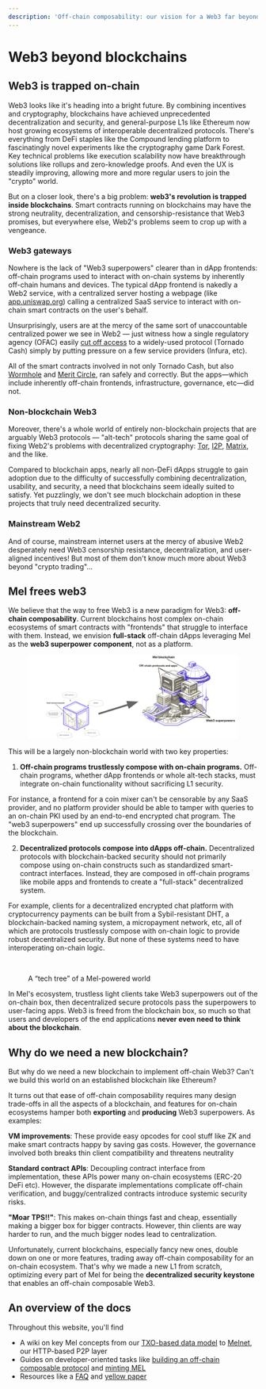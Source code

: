 ```yaml
---
description: 'Off-chain composability: our vision for a Web3 far beyond blockchains'
---
```


# Web3 beyond blockchains

## Web3 is trapped on-chain

Web3 looks like it's heading into a bright future. By combining incentives and cryptography, blockchains have achieved unprecedented decentralization and security, and general-purpose L1s like Ethereum now host growing ecosystems of interoperable decentralized protocols. There's everything from DeFi staples like the Compound lending platform to fascinatingly novel experiments like the cryptography game Dark Forest. Key technical problems like execution scalability now have breakthrough solutions like rollups and zero-knowledge proofs. And even the UX is steadily improving, allowing more and more regular users to join the "crypto" world.

But on a closer look, there's a big problem: **web3's revolution is trapped inside blockchains**. Smart contracts running on blockchains may have the strong neutrality, decentralization, and censorship-resistance that Web3 promises, but everywhere else, Web2's problems seem to crop up with a vengeance.

### Web3 gateways

Nowhere is the lack of "Web3 superpowers" clearer than in dApp frontends: off-chain programs used to interact with on-chain systems by inherently off-chain humans and devices. The typical dApp frontend is nakedly a Web2 service, with a centralized server hosting a webpage (like [app.uniswap.org](https://app.u)) calling a centralized SaaS service to interact with on-chain smart contracts on the user's behalf.&#x20;

Unsurprisingly, users are at the mercy of the same sort of unaccountable centralized power we see in Web2 — just witness how a single regulatory agency (OFAC) easily [cut off access](https://cointelegraph.com/news/alchemy-and-infura-block-access-to-tornado-cash-as-vitalik-buterin-weighs-in-on-debate) to a widely-used protocol (Tornado Cash) simply by putting pressure on a few service providers (Infura, etc).

All of the smart contracts involved in not only Tornado Cash, but also [Wormhole](https://www.coindesk.com/tech/2022/02/02/blockchain-bridge-wormhole-suffers-possible-exploit-worth-over-250m/) and [Merit Circle](https://www.coindesk.com/business/2022/06/14/gaming-dao-merit-circle-ygg-terminate-relationship/), ran safely and correctly. But the apps—which include inherently off-chain frontends, infrastructure,  governance, etc—did not.

### Non-blockchain Web3

Moreover, there's a whole world of entirely non-blockchain projects that are arguably Web3 protocols — "alt-tech" protocols sharing the same goal of fixing Web2's problems with decentralized cryptography: [Tor](https://www.torproject.org/), [I2P](https://geti2p.net/en/), [Matrix](https://matrix.org/), and the like.&#x20;

Compared to blockchain apps, nearly all non-DeFi dApps struggle to gain adoption due to the difficulty of successfully combining decentralization, usability, and security, a need that blockchains seem ideally suited to satisfy. Yet puzzlingly, we don't see much blockchain adoption in these projects that truly need decentralized security.

### Mainstream Web2

And of course, mainstream internet users at the mercy of abusive Web2 desperately need Web3 censorship resistance, decentralization, and user-aligned incentives! But most of them don't know much more about Web3 beyond "crypto trading"...

## Mel frees web3

We believe that the way to free Web3 is a new paradigm for Web3: **off-chain composability**. Current blockchains host complex on-chain ecosystems of smart contracts with "frontends" that struggle to interface with them. Instead, we envision **full-stack** off-chain dApps leveraging Mel as the **web3 superpower** **component**, not as a platform.

<figure><img src=".gitbook/assets/image.png" alt=""><figcaption></figcaption></figure>

This will be a largely non-blockchain world with two key properties:

1. **Off-chain programs trustlessly compose with on-chain programs.** Off-chain programs, whether dApp frontends or whole alt-tech stacks, must integrate on-chain functionality without sacrificing L1 security.&#x20;

For instance, a frontend for a coin mixer can't be censorable by any SaaS provider, and no platform provider should be able to tamper with queries to an on-chain PKI used by an end-to-end encrypted chat program. The "web3 superpowers" end up successfully crossing over the boundaries of the blockchain.

2. **Decentralized protocols compose into dApps off-chain.** Decentralized protocols with blockchain-backed security should not primarily compose using on-chain constructs such as standardized smart-contract interfaces. Instead, they are composed in off-chain programs like mobile apps and frontends to create a "full-stack" decentralized system.&#x20;

For example, clients for a decentralized encrypted chat platform with cryptocurrency payments can be built from a Sybil-resistant DHT, a blockchain-backed naming system, a micropayment network, etc, all of which are protocols trustlessly compose with on-chain logic to provide robust decentralized security. But none of these systems need to have interoperating on-chain logic.&#x20;

<figure><img src="https://lh4.googleusercontent.com/nFaHg6RtvtYZ1KY056l_SPLlzLVwpRsR8rXJ2-eCL8EdQf2oRO50ikgBEuit83N5aXWiln7UfTvjvVBxAo4Xx1aLKU2vJvXNC4FTf_9dwJjrBXtJ_brvgFP_vRhXWKUi-tty52nS1tneyXty8MCDn_3kXA=s2048" alt=""><figcaption><p>A “tech tree” of a Mel-powered world</p></figcaption></figure>

In Mel's ecosystem, trustless light clients take Web3 superpowers out of the on-chain box, then decentralized secure protocols pass the superpowers to user-facing apps. Web3 is freed from the blockchain box, so much so that users and developers of the end applications **never even need to think about the blockchain**.&#x20;

## Why do we need a new blockchain?

But why do we need a new blockchain to implement off-chain Web3? Can't we build this world on an established blockchain like Ethereum?

It turns out that ease of off-chain composability requires many design trade-offs in all the aspects of a blockchain, and features for on-chain ecosystems hamper both **exporting** and **producing** Web3 superpowers. As examples:

**VM improvements**: These provide easy opcodes for cool stuff like ZK and make smart contracts happy by saving gas costs. However, the governance involved both breaks thin client compatibility and threatens neutrality

**Standard contract APIs**: Decoupling contract interface from implementation, these APIs power many on-chain ecosystems (ERC-20 DeFi etc). However, the disparate implementations complicate off-chain verification, and buggy/centralized contracts introduce systemic security risks.

**"Moar TPS!!"**: This makes on-chain things fast and cheap, essentially making a bigger box for bigger contracts. However, thin clients are way harder to run, and the much bigger nodes lead to centralization.

Unfortunately, current blockchains, especially fancy new ones, double down on one or more features, trading away off-chain composability for an on-chain ecosystem. That's why we made a new L1 from scratch, optimizing every part of Mel for being the **decentralized security keystone** that enables an off-chain composable Web3.

## An overview of the docs

Throughout this website, you'll find

* A wiki on key Mel concepts from our [TXO-based data model](concepts/data-model.md) to [Melnet](concepts/melnet-the-p2p-layer.md), our HTTP-based P2P layer
* Guides on developer-oriented tasks like [building an off-chain composable protocol](developer-guides/gibbername/) and [minting MEL](developer-guides/getting-tokens/using-melminter.md)
* Resources like a [FAQ](resources/page-3.md) and [yellow paper](resources/yellow-paper.md)

